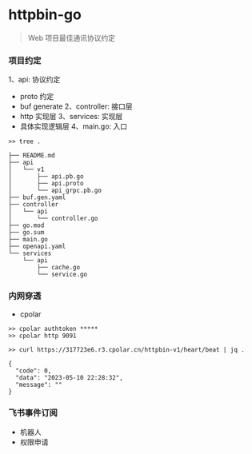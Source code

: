 # httpbin-go

> Web 项目最佳通讯协议约定


### 项目约定

1、api: 协议约定
  - proto 约定
  - buf generate
2、controller: 接口层
  - http 实现层
3、services: 实现层
  - 具体实现逻辑层
4、main.go: 入口

```shell
>> tree .

├── README.md
├── api
│   └── v1
│       ├── api.pb.go
│       ├── api.proto
│       └── api_grpc.pb.go
├── buf.gen.yaml
├── controller
│   └── api
│       └── controller.go
├── go.mod
├── go.sum
├── main.go
├── openapi.yaml
└── services
    └── api
        ├── cache.go
        └── service.go

```


### 内网穿透

- cpolar

```shell
>> cpolar authtoken *****
>> cpolar http 9091

>> curl https://317723e6.r3.cpolar.cn/httpbin-v1/heart/beat | jq .

{
  "code": 0,
  "data": "2023-05-10 22:28:32",
  "message": ""
}

```

### 飞书事件订阅

- 机器人
- 权限申请

